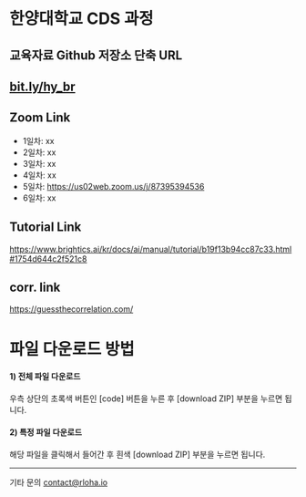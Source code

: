 # 한양대학교 CDS 과정

## 교육자료 Github 저장소 단축 URL
## [bit.ly/hy_br](https://bit.ly/hy_br)

## Zoom Link
* 1일차: xx
* 2일차: xx
* 3일차: xx
* 4일차: xx
* 5일차: https://us02web.zoom.us/j/87395394536
* 6일차: xx

## Tutorial Link
https://www.brightics.ai/kr/docs/ai/manual/tutorial/b19f13b94cc87c33.html#1754d644c2f521c8

## corr. link
https://guessthecorrelation.com/

# 파일 다운로드 방법

#### 1) 전체 파일 다운로드 
우측 상단의 초록색 버튼인 [code] 버튼을 누른 후 [download ZIP] 부분을 누르면 됩니다.

#### 2) 특정 파일 다운로드
해당 파일을 클릭해서 들어간 후 흰색 [download ZIP] 부분을 누르면 됩니다.


--------------
기타 문의
contact@rloha.io
